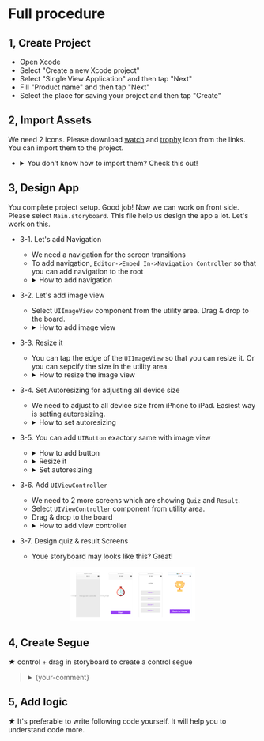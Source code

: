# Full procedure

## 1, Create Project

* Open Xcode  
* Select "Create a new Xcode project"  
* Select "Single View Application" and then tap "Next"  
* Fill "Product name" and then tap "Next"  
* Select the place for saving your project and then tap "Create"  

## 2, Import Assets

We need 2 icons. Please download [watch](https://github.com/iosClassForBeginner/quiz_en/blob/master/quiz_en/Assets.xcassets/watch.imageset/watch.png) and [trophy](https://github.com/iosClassForBeginner/quiz_en/blob/master/quiz_en/Assets.xcassets/trophy.imageset/trophy.png) icon from the links. You can import them to the project.

  * <details><summary>You don't know how to import them? Check this out!</summary><div style="text-align:center"><img src ="https://github.com/iosClassForBeginner/quiz_en/blob/master/demos/tutorial/assets.gif" /></div></details>

## 3, Design App

You complete project setup. Good job! Now we can work on front side. Please select `Main.storyboard`. This file help us  design the app a lot. Let's work on this.

* 3-1. Let's add Navigation  
  * We need a navigation for the screen transitions  
  * To add navigation, `Editor->Embed In->Navigation Controller` so that you can add navigation to the root
  * <details><summary>How to add navigation</summary><div style="text-align:center"><img src ="https://github.com/iosClassForBeginner/quiz_en/blob/master/demos/tutorial/navigation.gif" /></div></details>

* 3-2. Let's add image view  
  * Select `UIImageView` component from the utility area. Drag & drop to the board.  
  * <details><summary>How to add image view</summary><div style="text-align:center"><img src ="https://github.com/iosClassForBeginner/quiz_en/blob/master/demos/tutorial/image-add.gif" /></div></details>

* 3-3. Resize it  
  * You can tap the edge of the `UIImageView` so that you can resize it. Or you can sepcify the size in the utility area.  
  * <details><summary>How to resize the image view</summary><div style="text-align:center"><img src ="https://github.com/iosClassForBeginner/quiz_en/blob/master/demos/tutorial/image-resize.gif" /></div></details>

* 3-4. Set Autoresizing for adjusting all device size
  * We need to adjust to all device size from iPhone to iPad. Easiest way is setting autoresizing.  
  * <details><summary>How to set autoresizing</summary><div style="text-align:center"><img src ="https://github.com/iosClassForBeginner/quiz_en/blob/master/demos/tutorial/image-autoresize.gif" /></div></details>

* 3-5. You can add `UIButton` exactory same with image view
  * <details><summary>How to add button</summary><div style="text-align:center"><img src ="https://github.com/iosClassForBeginner/quiz_en/blob/master/demos/tutorial/button-add.gif" /></div></details>
  * <details><summary>Resize it</summary><div style="text-align:center"><img src ="https://github.com/iosClassForBeginner/quiz_en/blob/master/demos/tutorial/button-resize.gif" /></div></details>
  * <details><summary>Set autoresizing</summary><div style="text-align:center"><img src ="https://github.com/iosClassForBeginner/quiz_en/blob/master/demos/tutorial/button-autoresize.gif" /></div></details>

* 3-6. Add `UIViewController`
  * We need to 2 more screens which are showing `Quiz` and `Result`.
  * Select `UIViewController` component from utility area.
  * Drag & drop to the board
  * <details><summary>How to add view controller</summary><div style="text-align:center"><img src ="https://github.com/iosClassForBeginner/quiz_en/blob/master/demos/tutorial/uiviewcontroller-add.gif" /></div></details>

* 3-7. Design quiz & result Screens  
  * Youe storyboard may looks like this? Great!
<div style="text-align:center"><img src ="https://github.com/iosClassForBeginner/quiz_en/blob/master/demos/tutorial/ui-complete.png" width="50%" height="50%"/></div>  

## 4, Create Segue
 
 ★  control + drag in storyboard to create a control segue
> <details><summary>{your-comment}</summary><div style="text-align:center"><img src ="https://github.com/iosClassForBeginner/quiz_en/blob/master/demos/tutorial/{asset-name.gif}" /></div></details>

## 5, Add logic

★ It's preferable to write following code yourself. It will help you to understand code more.

```Swift  

```
